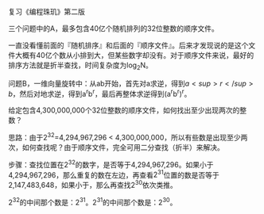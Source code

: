 复习《编程珠玑》第二版

三个问题中的A，最多包含40亿个随机排列的32位整数的顺序文件。

​	一直没看懂前面的『随机排序』和后面的『顺序文件』。后来才发现说的是这个文件大概有40亿个数从小排到大，但某些数字却没有。对于顺序文件来说，最好的排序方法就是折半查找，时间复杂度为log<sub>2</sub>N。

问题B，一维向量旋转中：从ab开始，首先对a求逆，得到$a<sup>r</sup>b$，然后对地求逆，得到a<sup>r</sup>b<sup>r</sup>，最后再整体求逆得到(a<sup>r</sup>b<sup>r</sup>)<sup>r</sup>。



给定包含4,300,000,000个32位整数的顺序文件，如何找出至少出现两次的整数？

思路：由于$2^{32}$=4,294,967,296 < 4,300,000,000，所以有些数是出现至少两次，如何查找呢？由于顺序文件，完全可用二分查找（折半）来解决。

步骤：查找位置在$2^{32}$的数字，是否等于4,294,967,296。如果小于4,294,967,296，那么重复的数在左边，再查看$2^{31}$位置的数是否等于2,147,483,648，如果小于，那么再查找$2^{30}$依次类推。



$2^{32}$的中间那个数是：$2^{31}$。$2^{31}$的中间那个数是：$2^{30}$。